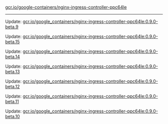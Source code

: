 [gcr.io/google-containers/nginx-ingress-controller-ppc64le](https://hub.docker.com/r/cruse/nginx-ingress-controller-ppc64le/tags/) 

----
Update: [gcr.io/google_containers/nginx-ingress-controller-ppc64le:0.9.0-beta.9](https://hub.docker.com/r/cruse/nginx-ingress-controller-ppc64le/tags/)

Update: [gcr.io/google_containers/nginx-ingress-controller-ppc64le:0.9.0-beta.15](https://hub.docker.com/r/cruse/nginx-ingress-controller-ppc64le/tags/)

Update: [gcr.io/google_containers/nginx-ingress-controller-ppc64le:0.9.0-beta.14](https://hub.docker.com/r/cruse/nginx-ingress-controller-ppc64le/tags/)

Update: [gcr.io/google_containers/nginx-ingress-controller-ppc64le:0.9.0-beta.13](https://hub.docker.com/r/cruse/nginx-ingress-controller-ppc64le/tags/)

Update: [gcr.io/google_containers/nginx-ingress-controller-ppc64le:0.9.0-beta.12](https://hub.docker.com/r/cruse/nginx-ingress-controller-ppc64le/tags/)

Update: [gcr.io/google_containers/nginx-ingress-controller-ppc64le:0.9.0-beta.11](https://hub.docker.com/r/cruse/nginx-ingress-controller-ppc64le/tags/)

Update: [gcr.io/google_containers/nginx-ingress-controller-ppc64le:0.9.0-beta.10](https://hub.docker.com/r/cruse/nginx-ingress-controller-ppc64le/tags/)

